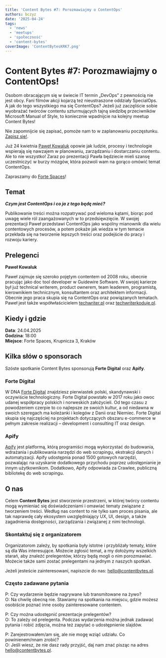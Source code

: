 ```yaml
---
title: 'Content Bytes #7: Porozmawiajmy o ContentOps'
authors: bczyz
date: '2025-04-24'
tags:
  - 'news'
  - 'meetups'
  - 'społeczność'
  - 'content-bytes'
coverImage: 'ContentBytesKRK7.png'
---
```


# Content Bytes #7: Porozmawiajmy o ContentOps!

Osobom obracającym się w świecie IT termin „DevOps” z pewnością nie jest obcy. Fani filmów akcji kojarzą też nieustraszone oddziały SpecialOps. A jak do tego wszystkiego ma się ContentOps?
Jeżeli już zaczęliście sobie wyobrażać twórców contentu szturmujących tajną siedzibę przeciwników Microsoft Manual of Style, to koniecznie wpadnijcie na kolejny meetup Content Bytes!

Nie zapomnijcie się zapisać, pomoże nam to w zaplanowaniu poczęstunku. [Zapisz się!](https://lu.ma/c6p3ckg5).

<!--truncate-->

Już 24 kwietnia [Paweł Kowaluk](https://www.linkedin.com/in/pawel-kowaluk/) opowie jak ludzie, procesy i technologie wspierają się nawzajem w planowaniu, zarządzaniu i dostarczaniu contentu.
Ale to nie wszystko! Zaraz po prezentacji Pawła będziecie mieli szansę uczestniczyć w burzy mózgów, która pozwoli wam na gorąco omówić temat ContentOps.

Zapraszamy do [Forte Spaces](https://www.fortespaces.pl/)!

## Temat
**_Czym jest ContentOps i co ja z tego będę mieć?_**

Publikowanie treści można rozpatrywać pod wieloma kątami, biorąc pod uwagę wiele ról zaangażowanych w to przedsięwzięcie.
W swojej prezentacji Paweł przedstawi ContentOps jako wspólny mianownik dla wielu contentowych procesów, a potem pokaże jak wiedza w tym temacie przekłada się na tworzenie lepszych treści oraz podejście do pracy i rozwoju kariery.

## Prelegenci

**Paweł Kowaluk**

Paweł zajmuje się szeroko pojętym contentem od 2008 roku, obecnie pracując jako doc tool developer w Guidewire Software. W swojej karierze był już technical writerem, product ownerem, team leaderem, programistą, kierownikiem technicznym, konsultantem oraz architektem informacji. Obecnie jego praca skupia się na ContentOps oraz powiązanych tematach. Paweł jest także współwłaścicielem [techwriter.pl](https://techwriter.pl) oraz [techwriterkoduje.pl](https://techwriterkoduje.pl).

## Kiedy i gdzie

**Data**: 24.04.2025 <br /> **Godzina**: 18:00 <br /> **Miejsce**: Forte Spaces, Krupnicza 3, Kraków

## Kilka słów o sponsorach

Szóste spotkanie Content Bytes sponsorują **Forte Digital** oraz **Apify**.

### Forte Digital

W DNA [Forte Digital](https://fortedigital.com/pl) znajdziesz pierwiastek polski, skandynawski i oczywiście technologiczny. Forte Digital powstało w 2017 roku jako owoc udanej współpracy polskich i norweskich założycieli. Od tego czasu z powodzeniem czerpie to co najlepsze ze swoich kultur, a od niedawna w swoich szeregach ma koleżanki i kolegów z Danii oraz Niemiec. Forte Digital skupia się najczęściej na projektach dotyczących obszaru e-commerce w pełnym zakresie realizacji – development i consulting IT oraz design.

### Apify

[Apify](https://apify.com/) jest platformą, którą programiści mogą wykorzystać do budowania, wdrażania i publikowania narzędzi do web scrapingu, ekstrakcji danych i automatyzacji. Apify udostępnia ponad 1500 gotowych narzędzi, pozwalając na uzyskanie dodatkowego przychodu poprzez udostępnianie je innym użytkownikom. Dodatkowo, Apify odpowiada za Crawlee, publiczną bibliotekę do web scrapingu.

## O nas

Celem **Content Bytes** jest stworzenie przestrzeni, w której twórcy contentu
mogą wymieniać się doświadczeniami i omawiać tematy związane z tworzeniem
treści. Według nas content to nie tylko sam proces pisania, ale tak
naprawdę cały ekosystem uwzględniający UX, UI, design, a także zagadnienia
dostępności, zarządzania i związanej z nimi technologii.

### Skontaktuj się z organizatorem

Organizatorom zależy, by spotkania były istotne i przybliżały tematy, które są
dla Was interesujące. Możecie zgłosić temat, a my dołożymy wszelkich starań, aby
znaleźć prelegentów, którzy będą mogli o nim porozmawiać. Możecie także sami
zostać prelegentami na jednym z naszych spotkań.

Jeżeli jesteście zainteresowani, napiszcie do nas:
[hello@contentbytes.pl](mailto:hellok@contentbytes.pl).

### Często zadawane pytania

P: Czy wydarzenie będzie nagrywane lub transmitowane na żywo? <br /> O: Na
chwilę obecną nie. Stawiamy na spotkania na miejscu, gdzie możesz osobiście
poznać inne osoby zainteresowane contentem.

P: Czy można udostępnić prezentacje prelegentów? <br /> O: To zależy od
prelegenta. Podczas wydarzenia można jednak zadawać pytania i robić zdjęcia,
można też zapytać o udostępnienie slajdów.

P: Zarejestrowałem/am się, ale nie mogę wziąć udziału. Co powinienem/nnam
zrobić? <br /> O: Jeśli wiesz, że nie dasz rady przyjść, daj nam znać pisząc na
adres [hello@contentbytes.pl](mailto:hellok@contentbytes.pl).
